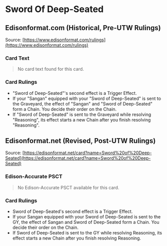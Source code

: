 # Sword Of Deep-Seated

## Edisonformat.com (Historical, Pre-UTW Rulings)

Source: [https://www.edisonformat.com/rulings](https://www.edisonformat.com/rulings)

### Card Text

> No card text found for this card.

### Card Rulings

*   "Sword of Deep-Seated"'s second effect is a Trigger Effect.
*   If your "Sangan" equipped with your "Sword of Deep-Seated" is sent to the Graveyard, the effect of "Sangan" and "Sword of Deep-Seated" form a Chain. You decide their order on the Chain.
*   If "Sword of Deep-Seated" is sent to the Graveyard while resolving "Reasoning", its effect starts a new Chain after you finish resolving "Reasoning".

## Edisonformat.net (Revised, Post-UTW Rulings)

Source: [https://edisonformat.net/card?name=Sword%20of%20Deep-Seated](https://edisonformat.net/card?name=Sword%20of%20Deep-Seated)

### Edison-Accurate PSCT

> No Edison-Accurate PSCT available for this card.

### Card Rulings

*   Sword of Deep-Seated's second effect is a Trigger Effect.
*   If your Sangan equipped with your Sword of Deep-Seated is sent to the GY, the effect of Sangan and Sword of Deep-Seated form a Chain. You decide their order on the Chain.
*   If Sword of Deep-Seated is sent to the GY while resolving Reasoning, its effect starts a new Chain after you finish resolving Reasoning.
            